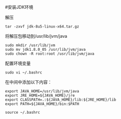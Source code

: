 #安装JDK环境

解压

```
tar -zxvf jdk-8u5-linux-x64.tar.gz
```

将解压包移动到/usr/lib/jvm/java

```
sudo mkdir /usr/lib/jvm
sudo mv jdk1.8.0_05 /usr/lib/jvm/java
sudo chown -R root:root /usr/lib/jvm/java
```

配置环境变量

```
sudo vi ~/.bashrc
```

在中间中添加以下内容：

```
export JAVA_HOME=/usr/lib/jvm/java 
export JRE_HOME=${JAVA_HOME}/jre  
export CLASSPATH=.:${JAVA_HOME}/lib:${JRE_HOME}/lib  
export PATH=${JAVA_HOME}/bin:$PATH
```

```
source ~/.bashrc
```